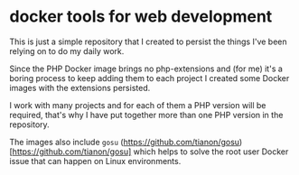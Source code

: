 # docker tools for web development

This is just a simple repository that I created to persist the things I've been relying on to do my daily work.

Since the PHP Docker image brings no php-extensions and (for me) it's a boring process to keep adding them to each
project I created some Docker images with the extensions persisted.

I work with many projects and for each of them a PHP version will be required, that's why I have put together more
than one PHP version in the repository.

The images also include `gosu` (https://github.com/tianon/gosu)[https://github.com/tianon/gosu] which helps to solve
the root user Docker issue that can happen on Linux environments.
